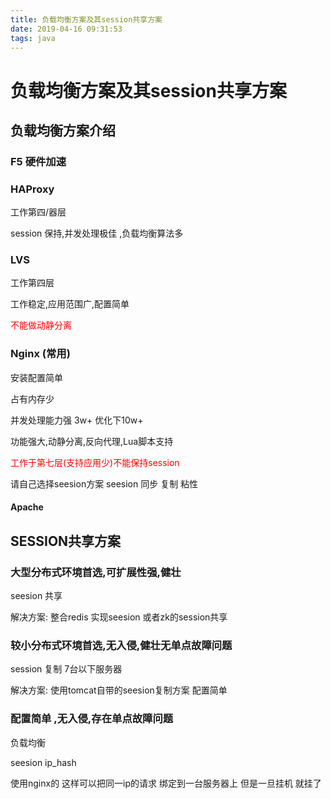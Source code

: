 ```yaml
---
title: 负载均衡方案及其session共享方案
date: 2019-04-16 09:31:53
tags: java
---
```


# 负载均衡方案及其session共享方案

## 负载均衡方案介绍

### F5 硬件加速



### HAProxy

工作第四/器层

session 保持,并发处理极佳  ,负载均衡算法多



### LVS 

工作第四层

工作稳定,应用范围广,配置简单 

<font color="red">不能做动静分离</font>

<!--more-->

### Nginx (常用)

安装配置简单 

占有内存少

并发处理能力强 3w+ 优化下10w+

功能强大,动静分离,反向代理,Lua脚本支持

<font color="red">工作于第七层(支持应用少)不能保持session</font>

请自己选择seesion方案  seesion 同步 复制 粘性



####  Apache





## SESSION共享方案

### 大型分布式环境首选,可扩展性强,健壮

seesion 共享    

解决方案: 整合redis 实现seesion 或者zk的session共享



### 较小分布式环境首选,无入侵,健壮无单点故障问题

session 复制    7台以下服务器

解决方案: 使用tomcat自带的seesion复制方案 配置简单



### 配置简单 ,无入侵,存在单点故障问题

负载均衡

seesion ip_hash 

使用nginx的 这样可以把同一ip的请求 绑定到一台服务器上 但是一旦挂机 就挂了

